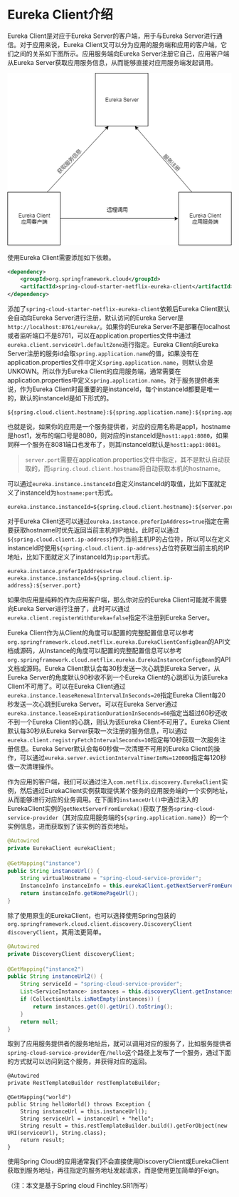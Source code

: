 # Eureka Client介绍

Eureka Client是对应于Eureka Server的客户端，用于与Eureka Server进行通信。对于应用来说，Eureka Client又可以分为应用的服务端和应用的客户端，它们之间的关系如下图所示。应用服务端向Eureka Server注册它自己，应用客户端从Eureka Server获取应用服务信息，从而能够直接对应用服务端发起调用。

![eureka_client_architecture.png](image/eureka_client_architecture.png)

使用Eureka Client需要添加如下依赖。

```xml
<dependency>
    <groupId>org.springframework.cloud</groupId>
    <artifactId>spring-cloud-starter-netflix-eureka-client</artifactId>
</dependency>
```

添加了`spring-cloud-starter-netflix-eureka-client`依赖后Eureka Client默认会自动向Eureka Server进行注册，默认访问的Eureka Server是`http://localhost:8761/eureka/`。如果你的Eureka Server不是部署在localhost或者监听端口不是8761，可以在application.properties文件中通过`eureka.client.serviceUrl.defaultZone`进行指定。Eureka Client向Eureka Server注册的服务id会取`spring.application.name`的值，如果没有在application.properties文件中定义`spring.application.name`，则默认会是UNKOWN。所以作为Eureka Client的应用服务端，通常需要在application.properties中定义`spring.application.name`。对于服务提供者来说，作为Eureka Client时最重要的是instanceId，每个instanceId都要是唯一的，默认的instanceId是如下形式的。

```
${spring.cloud.client.hostname}:${spring.application.name}:${spring.application.instance_id:${server.port}}}
```

也就是说，如果你的应用是一个服务提供者，对应的应用名称是app1，hostname是host1，发布的端口号是8080，则对应的instanceId是`host1:app1:8080`，如果同样一个服务在8081端口也发布了，则其instanceId默认是`host1:app1:8081`。

> `server.port`需要在application.properties文件中指定，其不是默认自动获取的，而`spring.cloud.client.hostname`将自动获取本机的hostname。

可以通过`eureka.instance.instanceId`自定义instanceId的取值，比如下面就定义了instanceId为`hostname:port`形式。

```
eureka.instance.instanceId=${spring.cloud.client.hostname}:${server.port}
```

对于Eureka Client还可以通过`eureka.instance.preferIpAddress=true`指定在需要获取hostname时优先返回当前主机的IP地址。此时可以通过`${spring.cloud.client.ip-address}`作为当前主机IP的占位符，所以可以在定义instanceId时使用`${spring.cloud.client.ip-address}`占位符获取当前主机的IP地址，比如下面就定义了instanceId为`ip:port`形式。

```
eureka.instance.preferIpAddress=true
eureka.instance.instanceId=${spring.cloud.client.ip-address}:${server.port}
```

如果你应用是纯粹的作为应用客户端，那么你对应的Eureka Client可能就不需要向Eureka Server进行注册了，此时可以通过`eureka.client.registerWithEureka=false`指定不注册到Eureka Server。

Eureka Client作为从Client的角度可以配置的完整配置信息可以参考`org.springframework.cloud.netflix.eureka.EurekaClientConfigBean`的API文档或源码，从Instance的角度可以配置的完整配置信息可以参考`org.springframework.cloud.netflix.eureka.EurekaInstanceConfigBean`的API文档或源码。Eureka Client默认会每30秒发送一次心跳到Eureka Server，从Eureka Server的角度默认90秒收不到一个Eureka Client的心跳即认为该Eureka Client不可用了。可以在Eureka Client通过`eureka.instance.leaseRenewalIntervalInSeconds=20`指定Eureka Client每20秒发送一次心跳到Eureka Server。可以在Eureka Server通过`eureka.instance.leaseExpirationDurationInSeconds=60`指定当超过60秒还收不到一个Eureka Client的心跳，则认为该Eureka Client不可用了。Eureka Client默认每30秒从Eureka Server获取一次注册的服务信息，可以通过`eureka.client.registryFetchIntervalSeconds=10`指定每10秒获取一次服务注册信息。Eureka Server默认会每60秒做一次清理不可用的Eureka Client的操作，可以通过`eureka.server.evictionIntervalTimerInMs=120000`指定每120秒做一次清理操作。

作为应用的客户端，我们可以通过注入`com.netflix.discovery.EurekaClient`实例，然后通过EurekaClient实例获取提供某个服务的应用服务端的一个实例地址，从而能够进行对应的业务调用。在下面的`instanceUrl()`中通过注入的EurekaClient实例的`getNextServerFromEureka()`获取了服务`spring-cloud-service-provider`（其对应应用服务端的`${spring.application.name}`）的一个实例信息，进而获取到了该实例的首页地址。

```java
@Autowired
private EurekaClient eurekaClient;

@GetMapping("instance")
public String instanceUrl() {
    String virtualHostname = "spring-cloud-service-provider";
    InstanceInfo instanceInfo = this.eurekaClient.getNextServerFromEureka(virtualHostname, false);
    return instanceInfo.getHomePageUrl();
}
```

除了使用原生的EurekaClient，也可以选择使用Spring包装的`org.springframework.cloud.client.discovery.DiscoveryClient discoveryClient`，其用法更简单。

```java
@Autowired
private DiscoveryClient discoveryClient;

@GetMapping("instance2")
public String instanceUrl2() {
    String serviceId = "spring-cloud-service-provider";
    List<ServiceInstance> instances = this.discoveryClient.getInstances(serviceId);
    if (CollectionUtils.isNotEmpty(instances)) {
        return instances.get(0).getUri().toString();
    }
    return null;
}
```

取到了应用服务提供者的服务地址后，就可以调用对应的服务了，比如服务提供者`spring-cloud-service-provider`在`/hello`这个路径上发布了一个服务，通过下面的方式就可以访问到这个服务，并获得对应的返回。

```
@Autowired
private RestTemplateBuilder restTemplateBuilder;

@GetMapping("world")
public String helloWorld() throws Exception {
    String instanceUrl = this.instanceUrl();
    String serviceUrl = instanceUrl + "hello";
    String result = this.restTemplateBuilder.build().getForObject(new URI(serviceUrl), String.class);
    return result;
}
```

使用Spring Cloud的应用通常我们不会直接使用DiscoveryClient或EurekaClient获取到服务地址，再往指定的服务地址发起请求，而是使用更加简单的Feign。

（注：本文是基于Spring cloud Finchley.SR1所写）